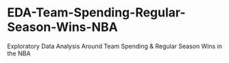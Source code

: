 # EDA-Team-Spending-Regular-Season-Wins-NBA
Exploratory Data Analysis Around Team Spending &amp; Regular Season Wins in the NBA
